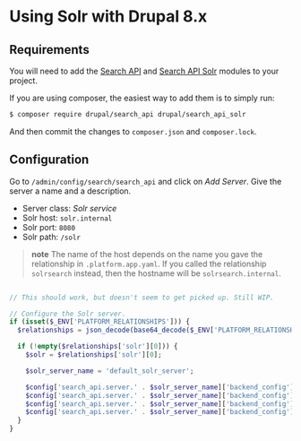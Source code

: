 # Using Solr with Drupal 8.x

## Requirements

You will need to add the [Search API](https://www.drupal.org/project/search_api) and [Search API Solr](https://www.drupal.org/project/search_api_solr) modules to your project.

If you are using composer, the easiest way to add them is to simply run:

```bash
$ composer require drupal/search_api drupal/search_api_solr
```

And then commit the changes to `composer.json` and `composer.lock`.

## Configuration

Go to `/admin/config/search/search_api` and click on *Add Server*. Give
the server a name and a description.

-   Server class: *Solr service*
-   Solr host: `solr.internal`
-   Solr port: `8080`
-   Solr path: `/solr`

> **note**
> The name of the host depends on the name you gave the relationship in `.platform.app.yaml`. If
> you called the relationship `solrsearch` instead, then the hostname will be `solrsearch.internal`.



```php

// This should work, but doesn't seem to get picked up. Still WIP.

// Configure the Solr server.
if (isset($_ENV['PLATFORM_RELATIONSHIPS'])) {
  $relationships = json_decode(base64_decode($_ENV['PLATFORM_RELATIONSHIPS']), TRUE);

  if (!empty($relationships['solr'][0])) {
    $solr = $relationships['solr'][0];

    $solr_server_name = 'default_solr_server';

    $config['search_api.server.' . $solr_server_name]['backend_config']['connector_config']['scheme'] = $solr['scheme'];
    $config['search_api.server.' . $solr_server_name]['backend_config']['connector_config']['host'] = $solr['host'];
    $config['search_api.server.' . $solr_server_name]['backend_config']['connector_config']['port'] = $solr['port'];
    $config['search_api.server.' . $solr_server_name]['backend_config']['connector_config']['path'] = '/' . $solr['path'];
  }
}
```

